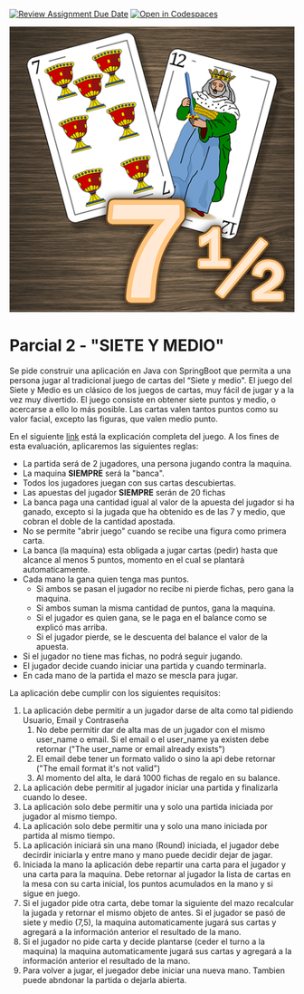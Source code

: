 [![Review Assignment Due Date](https://classroom.github.com/assets/deadline-readme-button-24ddc0f5d75046c5622901739e7c5dd533143b0c8e959d652212380cedb1ea36.svg)](https://classroom.github.com/a/pqOOsMtS)
[![Open in Codespaces](https://classroom.github.com/assets/launch-codespace-7f7980b617ed060a017424585567c406b6ee15c891e84e1186181d67ecf80aa0.svg)](https://classroom.github.com/open-in-codespaces?assignment_repo_id=11407913)

<p align="center">
  <img src="./docs/_images/img.png" alt="SIETE Y MEDIO"/>
</p>

# Parcial 2 - "SIETE Y MEDIO"

Se pide construir una aplicación en Java con SpringBoot que permita a una
persona jugar al tradicional juego de cartas del “Siete y medio". 
El juego del Siete y Medio es un clásico de los juegos de cartas, 
muy fácil de jugar y a la vez muy divertido.
El juego consiste en obtener siete puntos y medio, o acercarse a ello 
lo más posible. Las cartas valen tantos puntos como su valor facial, 
excepto las figuras, que valen medio punto.

En el siguiente [link](https://es.wikipedia.org/wiki/Siete_y_media) 
está la explicación completa del juego. A los fines de esta evaluación, 
aplicaremos las siguientes reglas:

* La partida será de 2 jugadores, una persona jugando contra la maquina.
* La maquina **SIEMPRE** será la "banca".
* Todos los jugadores juegan con sus cartas descubiertas.
* Las apuestas del jugador **SIEMPRE** serán de 20 fichas
* La banca paga una cantidad igual al valor de la apuesta del jugador si ha ganado, 
excepto si la jugada que ha obtenido es de las 7 y medio, que cobran el doble de la 
cantidad apostada.
* No se permite "abrir juego" cuando se recibe una figura como primera carta.
* La banca (la maquina) esta obligada a jugar cartas (pedir) hasta que alcance al menos 5 puntos,
momento en el cual se plantará automaticamente.
* Cada mano la gana quien tenga mas puntos. 
  * Si ambos se pasan el jugador no recibe ni pierde fichas, pero gana la maquina.
  * Si ambos suman la misma cantidad de puntos, gana la maquina.
  * Si el jugador es quien gana, se le paga en el balance como se explicó mas arriba.
  * Si el jugador pierde, se le descuenta del balance el valor de la apuesta.
* Si el jugador no tiene mas fichas, no podrá seguir jugando.
* El jugador decide cuando iniciar una partida y cuando terminarla.
* En cada mano de la partida el mazo se mescla para jugar.


La aplicación debe cumplir con los siguientes requisitos:

1. La aplicación debe permitir a un jugador darse de alta como tal pidiendo 
Usuario, Email y Contraseña
   1. No debe permitir dar de alta mas de un jugador con el mismo user_name o email.
   Si el email o el user_name ya existen debe retornar ("The user_name or email already exists")
   2. El email debe tener un formato valido o sino la api debe retornar ("The email format it's not valid")
   3. Al momento del alta, le dará 1000 fichas de regalo en su balance.
2. La aplicación debe permitir al jugador iniciar una partida y finalizarla cuando lo desee.
3. La aplicación solo debe permitir una y solo una partida iniciada por jugador al mismo tiempo.
4. La aplicación solo debe permitir una y solo una mano iniciada por partida al mismo tiempo.
5. La aplicación iniciará sin una mano (Round) iniciada, el jugador debe decirdir iniciarla
y entre mano y mano puede decidir dejar de jagar.
6. Iniciada la mano la aplicación debe repartir una carta para el jugador y una carta para la maquina.
Debe retornar al jugador la lista de cartas en la mesa con su carta inicial, 
los puntos acumulados en la mano y si sigue en juego.
7. Si el jugador pide otra carta, debe tomar la siguiente del mazo recalcular la jugada y retornar el mismo objeto de antes.
Si el jugador se pasó de siete y medio (7,5), la maquina automaticamente jugará sus cartas y agregará a la información anterior
el resultado de la mano.
8. Si el jugador no pide carta y decide plantarse (ceder el turno a la maquina) la maquina automaticamente jugará sus cartas y agregará a la información anterior
el resultado de la mano.
9. Para volver a jugar, el juegador debe iniciar una nueva mano. Tambien puede abndonar la partida o dejarla abierta.
